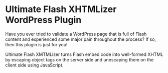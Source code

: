 Ultimate Flash XHTMLizer WordPress Plugin
=========================================

Have you ever tried to validate a WordPress page that is full of Flash content and experienced some major pain throughout the process?  If so, then this plugin is just for you!

Ultimate Flash XMTMLizer turns Flash embed code into well-formed XHTML by escaping object tags on the server side and unescaping them on the client side using JavaScript.
